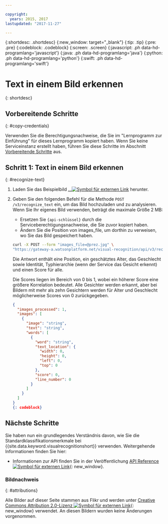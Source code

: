 ```yaml
---

copyright:
  years: 2015, 2017
lastupdated: "2017-11-27"

---
```


{:shortdesc: .shortdesc}
{:new_window: target="_blank"}
{:tip: .tip}
{:pre: .pre}
{:codeblock: .codeblock}
{:screen: .screen}
{:javascript: .ph data-hd-programlang='javascript'}
{:java: .ph data-hd-programlang='java'}
{:python: .ph data-hd-programlang='python'}
{:swift: .ph data-hd-programlang='swift'}

# Text in einem Bild erkennen

{: shortdesc}

## Vorbereitende Schritte
{: #copy-credentials}

Verwenden Sie die Berechtigungsnachweise, die Sie im "Lernprogramm zur Einführung" für dieses Lernprogramm kopiert haben. Wenn Sie keine Serviceinstanz erstellt haben, führen Sie diese Schritte im Abschnitt [Vorbereitende Schritte](/docs/services/visual-recognition/getting-started.html#prerequisites) aus.

## Schritt 1: Text in einem Bild erkennen
{: #recognize-text}

1.  Laden Sie das Beispielbild <a target="_blank" href="https://watson-developer-cloud.github.io/doc-tutorial-downloads/visual-recognition/" download="">...<img src="../../icons/launch-glyph.svg" alt="Symbol für externen Link" title="Symbol für externen Link" class="style-scope doc-content"></a> herunter.
1.  Geben Sie den folgenden Befehl für die Methode `POST /v3/recognize_text` ein, um das Bild hochzuladen und zu analysieren. Wenn Sie Ihr eigenes Bild verwenden, beträgt die maximale Größe 2 MB:
    - Ersetzen Sie `{api-schlüssel}` durch die Serviceberechtigungsnachweise, die Sie zuvor kopiert haben.
    - Ändern Sie die Position von images\_file, um dorthin zu verweisen, wo Sie das Bild gespeichert haben.

    ```bash
    curl -X POST --form "images_file=@prez.jpg" \
    "https://gateway-a.watsonplatform.net/visual-recognition/api/v3/recognize_text?api_key={api-schlüssel}&version=2016-05-20"
    ```

    Die Antwort enthält eine Position, ein geschätztes Alter, das Geschlecht sowie Identität, Typhierarchie (wenn der Service das Gesicht erkennt) und einen Score für alle.

    Die Scores liegen im Bereich von 0 bis 1, wobei ein höherer Score eine größere Korrelation bedeutet. Alle Gesichter werden erkannt, aber bei Bildern mit mehr als zehn Gesichtern werden für Alter und Geschlecht möglicherweise Scores von 0 zurückgegeben.


    ```json
    {
      "images_processed": 1,
      "images": [
        {
          "image": "string",
          "text": "string",
          "words": [
            {
              "word": "string",
              "text_location": {
                "width": 0,
                "height": 0,
                "left": 0,
                "top": 0
              },
              "score": 0,
              "line_number": 0
            }
          ]
        }
      ]
    }
    {: codeblock}

## Nächste Schritte

Sie haben nun ein grundlegendes Verständnis davon, wie Sie die Standardklassifikationsmerkmale bei {{site.data.keyword.visualrecognitionshort}} verwenden. Weitergehende Informationen finden Sie hier:

- Informationen zur API finden Sie in der Veröffentlichung [API Reference ![Symbol für externen Link](../../icons/launch-glyph.svg "Symbol für externen Link")](https://www.ibm.com/watson/developercloud/visual-recognition/api/v3/){: new_window}.

### Bildnachweis
{: #attributions}

Alle Bilder auf dieser Seite stammen aus Flikr und werden unter [Creative Commons Attribution 2.0-Lizenz ![Symbol für externen Link](../../icons/launch-glyph.svg "Symbol für externen Link")](http://creativecommons.org/licenses/by/2.0/deed.en){: new_window} verwendet. An diesen Bildern wurden keine Änderungen vorgenommen.
